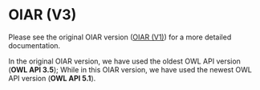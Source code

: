 # OIAR (V3)

Please see the original OIAR version ([OIAR (V1)](https://github.com/inesosman/OIAR)) for a more detailed documentation.

In the original OIAR version, we have used the oldest OWL API version (**OWL API 3.5**); While in this OIAR version, we have used the newest OWL API version (**OWL API 5.1**).
